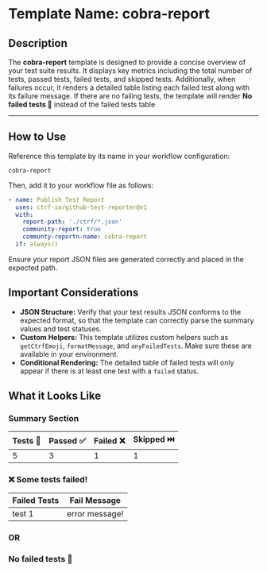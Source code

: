 # Template Name: cobra-report

## Description

The **cobra-report** template is designed to provide a concise overview of your test suite results. It displays key metrics including the total number of tests, passed tests, failed tests, and skipped tests. Additionally, when failures occur, it renders a detailed table listing each failed test along with its failure message. If there are no failing tests, the template will render **No failed tests 🎉** instead of the failed tests table

---

## How to Use

Reference this template by its name in your workflow configuration:

```
cobra-report
```

Then, add it to your workflow file as follows:

```yaml
- name: Publish Test Report
  uses: ctrf-io/github-test-reporter@v1
  with:
    report-path: './ctrf/*.json'
    community-report: true
    communty-reportn-name: cobra-report
  if: always()
```

Ensure your report JSON files are generated correctly and placed in the expected path.

## Important Considerations

- **JSON Structure:** Verify that your test results JSON conforms to the expected format, so that the template can correctly parse the summary values and test statuses.
- **Custom Helpers:** This template utilizes custom helpers such as `getCtrfEmoji`, `formatMessage`, and `anyFailedTests`. Make sure these are available in your environment.
- **Conditional Rendering:** The detailed table of failed tests will only appear if there is at least one test with a `failed` status.

## What it Looks Like

### Summary Section

| **Tests 📝** | **Passed ✅** | **Failed ❌** | **Skipped ⏭️** |
| --- | --- | --- | --- |
| 5 | 3 | 1 | 1 |

### ❌ Some tests failed!


<table>
  <thead>
    <tr>
      <th>Failed Tests </th>
      <th>Fail Message</th>
    </tr>
  </thead>
  <tbody>
      <tr>
        <td>test 1</td>
        <td>
            error message!
        </td>
      </tr>
  </tbody>
</table>

### OR

### No failed tests 🎉
